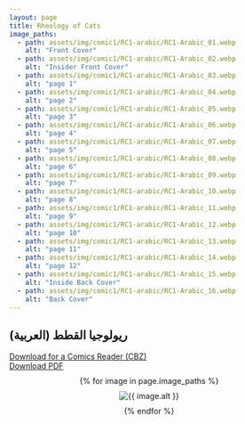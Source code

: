 ```yaml
---
layout: page
title: Rheology of Cats
image_paths:
  - path: assets/img/comic1/RC1-arabic/RC1-Arabic_01.webp 
    alt: "Front Cover"
  - path: assets/img/comic1/RC1-arabic/RC1-Arabic_02.webp
    alt: "Insider Front Cover"
  - path: assets/img/comic1/RC1-arabic/RC1-Arabic_03.webp
    alt: "page 1"
  - path: assets/img/comic1/RC1-arabic/RC1-Arabic_04.webp
    alt: "page 2"
  - path: assets/img/comic1/RC1-arabic/RC1-Arabic_05.webp
    alt: "page 3"
  - path: assets/img/comic1/RC1-arabic/RC1-Arabic_06.webp
    alt: "page 4"
  - path: assets/img/comic1/RC1-arabic/RC1-Arabic_07.webp
    alt: "page 5"
  - path: assets/img/comic1/RC1-arabic/RC1-Arabic_08.webp 
    alt: "page 6"
  - path: assets/img/comic1/RC1-arabic/RC1-Arabic_09.webp
    alt: "page 7"
  - path: assets/img/comic1/RC1-arabic/RC1-Arabic_10.webp
    alt: "page 8"
  - path: assets/img/comic1/RC1-arabic/RC1-Arabic_11.webp
    alt: "page 9"
  - path: assets/img/comic1/RC1-arabic/RC1-Arabic_12.webp 
    alt: "page 10"
  - path: assets/img/comic1/RC1-arabic/RC1-Arabic_13.webp
    alt: "page 11"
  - path: assets/img/comic1/RC1-arabic/RC1-Arabic_14.webp
    alt: "page 12"
  - path: assets/img/comic1/RC1-arabic/RC1-Arabic_15.webp
    alt: "Inside Back Cover"
  - path: assets/img/comic1/RC1-arabic/RC1-Arabic_16.webp
    alt: "Back Cover"
---
```


<div class="col-lg-12 text-center">
	<h2 class="section-heading text-uppercase">(العربية) ريولوجيا القطط</h2>
        <div class="text-muted">
           <a href="{{ site.url }}/downloads/comic1-arabic/RC1-Arabic.cbz">Download for a Comics Reader (CBZ)</a>
        </div>
        <div class="text-muted">
           <a href="{{ site.url }}/downloads/comic1-arabic/RC1-Arabic.pdf">Download PDF</a>
        </div>

</div>

<div style="display: flex; flex-direction: column; align-items: center; margin-top: 10px; margin-bottom: 30px;">
  {% for image in page.image_paths %}
    <img src="{{ image.path }}" alt="{{ image.alt }}" style="max-width: 80%; height: auto; margin: 10px;">
  {% endfor %}
</div>












